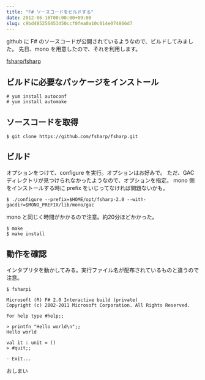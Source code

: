 ```yaml
---
title: "F# ソースコードをビルドする"
date: 2012-06-16T00:00:00+09:00
slug: c9bd485256453450ccf0fea0a10c014e074866d7
---
```

github に F# のソースコードが公開されているようなので、ビルドしてみました。
先日、mono を用意したので、それを利用します。

[fsharp/fsharp](https://github.com/fsharp/fsharp "fsharp/fsharp")


## ビルドに必要なパッケージをインストール

```
# yum install autoconf
# yum install automake
```

## ソースコードを取得

```
$ git clone https://github.com/fsharp/fsharp.git
```


## ビルド

オプションをつけて、configure を実行。オプションはお好みで。
ただ、GAC ディレクトリが見つけられなかったようなので、オプションを指定。
mono 側をインストールする時に prefix をいじってなければ問題ないかも。

```
$ ./configure --prefix=$HOME/opt/fsharp-2.0 --with-gacdir=$MONO_PREFIX/lib/mono/gac
```

mono と同じく時間がかかるので注意。約20分ほどかかった。

```
$ make
$ make install
```


## 動作を確認

インタプリタを動かしてみる。実行ファイル名が配布されているものと違うので注意。

```
$ fsharpi

Microsoft (R) F# 2.0 Interactive build (private)
Copyright (c) 2002-2011 Microsoft Corporation. All Rights Reserved.

For help type #help;;

> printfn "Hello world\n";;
Hello world

val it : unit = ()
> #quit;;

- Exit...
```

おしまい

